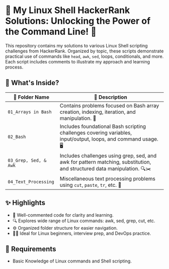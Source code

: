 # 🚀 My Linux Shell HackerRank Solutions: Unlocking the Power of the Command Line! 🐧
This repository contains my solutions to various Linux Shell scripting challenges from HackerRank. Organized by topic, these scripts demonstrate practical use of commands like `head`, `awk`, `sed`, loops, conditionals, and more. Each script includes comments to illustrate my approach and learning process.

## 🌟 What's Inside? 
| 📂 Folder Name          | 📜 Description                                                                                                        |
|------------------------|-------------------------------------------------------------------------------------------------------------------------|
| `01_Arrays in Bash`    | Contains problems focused on Bash array creation, indexing, iteration, and manipulation. 🧮                            |
| `02_Bash`              | Includes foundational Bash scripting challenges covering variables, input/output, loops, and command usage. 🖥️         |
| `03_Grep, Sed, & Awk`  | Includes challenges using grep, sed, and awk for pattern matching, substitution, and structured data manipulation. 🔍✂️|
| `04_Text_Processing`   | Miscellaneous text processing problems using `cut`, `paste`, `tr`, etc. 🧾                                              |

## ✨ Highlights
- 🧠 Well-commented code for clarity and learning.
- 🔍 Explores wide range of Linux commands: awk, sed, grep, cut, etc.
- ⚙️ Organized folder structure for easier navigation.
- 👨‍💻 Ideal for Linux beginners, interview prep, and DevOps practice.

## 🧰 Requirements
- Basic Knowledge of Linux commands and Shell scripting.


